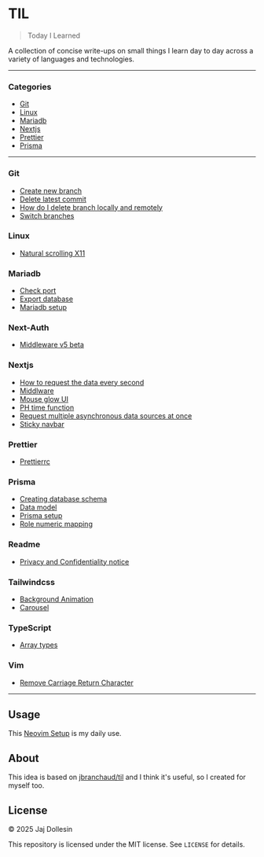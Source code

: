 # TIL

> Today I Learned

A collection of concise write-ups on small things I learn day to day across a variety of languages and technologies.

---

### Categories

- [Git](#git)
- [Linux](#linux)
- [Mariadb](#mariadb)
- [Nextjs](#nextjs)
- [Prettier](#prettier)
- [Prisma](#prisma)

---

### Git

- [Create new branch](git/create-new-branch.md)
- [Delete latest commit](git/delete-latest-commit.md)
- [How do I delete branch locally and remotely](git/how-do-i-delete-branch-locally-and-remotely.md)
- [Switch branches](git/switch-branches.md)

### Linux

- [Natural scrolling X11](linux/natural-scrolling-x11.md)

### Mariadb

- [Check port](mariadb/check-port.md)
- [Export database](mariadb/export-database.md)
- [Mariadb setup](mariadb/mariadb-setup.md)

### Next-Auth

- [Middleware v5 beta](next-auth/middleware-v5-beta.md)

### Nextjs

- [How to request the data every second](nextjs/how-to-request-the-data-every-second.md)
- [Middlware](nextjs/middleware.md)
- [Mouse glow UI](nextjs/mouse-glow-ui.md)
- [PH time function](nextjs/ph-time-function.md)
- [Request multiple asynchronous data sources at once](nextjs/request-multiple-asynchronous-data-sources-at-once.md)
- [Sticky navbar](nextjs/sticky-navbar.md)

### Prettier

- [Prettierrc](prettier/prettierrc.md)

### Prisma

- [Creating database schema](prisma/creating-database-schema.md)
- [Data model](prisma/data-model)
- [Prisma setup](prisma/prisma-setup.md)
- [Role numeric mapping](prisma/role-numeric-mapping.md)

### Readme

- [Privacy and Confidentiality notice](readme/privacy-and-confidentiality-notice.md)

### Tailwindcss

- [Background Animation](tailwindcss/background-animation.md)
- [Carousel](tailwindcss/carousel.md)

### TypeScript

- [Array types](typescript/array-types.md)

### Vim

- [Remove Carriage Return Character](vim/remove-carriage-return-character.md)

---

## Usage

This [Neovim Setup](https://github.com/jajproduction/neovim-from-scratch) is my daily use.

## About

This idea is based on [jbranchaud/til](https://github.com/jbranchaud/til) and I think it's useful, so I created for myself too.

## License

&copy; 2025 Jaj Dollesin

This repository is licensed under the MIT license. See `LICENSE` for details.
